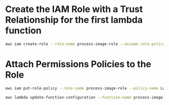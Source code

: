 # Create the IAM Role with a Trust Relationship for the first lambda function
```bash
aws iam create-role --role-name process-image-role --assume-role-policy-document file://trust-policy.json
```

# Attach Permissions Policies to the Role
```bash
aws iam put-role-policy --role-name process-image-role --policy-name LambdaProcessPolicy --policy-document file://permissions-policy.json
```

```bash
aws lambda update-function-configuration --function-name process-image-function  --role arn:aws:iam::[your-aws-account-id]:role/process-image-role
```